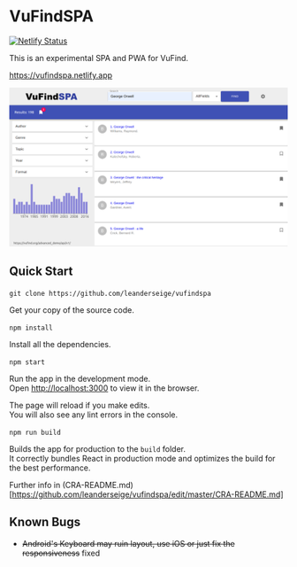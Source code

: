 # VuFindSPA

[![Netlify Status](https://api.netlify.com/api/v1/badges/18fa70e8-e048-42db-96fb-80f1a103a073/deploy-status)](https://app.netlify.com/sites/vufindspa/deploys)

This is an experimental SPA and PWA for VuFind.

https://vufindspa.netlify.app

![Screenhot](VuFindSPA-Screenshot.png)

## Quick Start

```git clone https://github.com/leanderseige/vufindspa```

Get your copy of the source code.

```npm install```

Install all the dependencies.

```npm start```

Run the app in the development mode.<br />
Open [http://localhost:3000](http://localhost:3000) to view it in the browser.

The page will reload if you make edits.<br />
You will also see any lint errors in the console.

```npm run build```

Builds the app for production to the `build` folder.<br />
It correctly bundles React in production mode and optimizes the build for the best performance.

Further info in (CRA-README.md)[https://github.com/leanderseige/vufindspa/edit/master/CRA-README.md]

## Known Bugs

* ~~Android's Keyboard may ruin layout, use iOS or just fix the responsiveness~~ fixed
